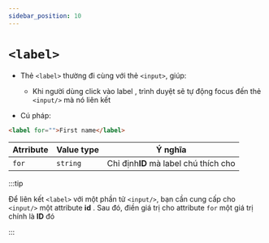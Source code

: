```yaml
---
sidebar_position: 10
---
```


# `<label>`

- Thẻ `<label>` thường đi cùng với thẻ `<input>`, giúp:

  - Khi người dùng click vào label , trình duyệt sẽ tự động focus đến thẻ `<input/>` mà nó liên kết

- Cú pháp:

```html
<label for="">First name</label>
```

| Atrribute | Value type | Ý nghĩa                               |
| --------- | ---------- | ------------------------------------- |
| `for`     | `string`   | Chỉ định**ID** mà label chú thích cho |

:::tip

Để liên kết `<label>` với một phần tử `<input/>`, bạn cần cung cấp cho `<input/>` một attribute **id** . Sau đó, điền giá trị cho attribute `for` một giá trị chính là **ID** đó

:::
